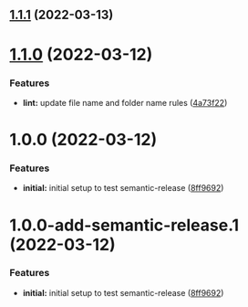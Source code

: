 ## [1.1.1](https://github.com/mydatahack/eslint-config-mdh-typescript-backend/compare/v1.1.0...v1.1.1) (2022-03-13)

# [1.1.0](https://github.com/mydatahack/eslint-config-mdh-typescript-backend/compare/v1.0.0...v1.1.0) (2022-03-12)


### Features

* **lint:** update file name and folder name rules ([4a73f22](https://github.com/mydatahack/eslint-config-mdh-typescript-backend/commit/4a73f22d8748bb817c71c5e841a7aa80dea75277))

# 1.0.0 (2022-03-12)


### Features

* **initial:** initial setup to test semantic-release ([8ff9692](https://github.com/mydatahack/eslint-config-mdh-typescript-backend/commit/8ff9692173060e2878bdde57c7360141c47fd08b))

# 1.0.0-add-semantic-release.1 (2022-03-12)


### Features

* **initial:** initial setup to test semantic-release ([8ff9692](https://github.com/mydatahack/eslint-config-mdh-typescript-backend/commit/8ff9692173060e2878bdde57c7360141c47fd08b))
